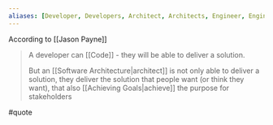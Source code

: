 ```yaml
---
aliases: [Developer, Developers, Architect, Architects, Engineer, Engineers]
---
```


According to [[Jason Payne]]

> A developer can [[Code]] - they will be able to deliver a solution.
>
> But an [[Software Architecture|architect]] is not only able to deliver a solution, they deliver the solution that people want (or think they want), that also [[Achieving Goals|achieve]] the purpose for stakeholders

#quote
